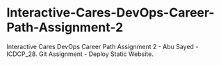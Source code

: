 # Interactive-Cares-DevOps-Career-Path-Assignment-2
Interactive Cares DevOps Career Path Assignment 2 - Abu Sayed - ICDCP_28. Git Assignment - Deploy Static Website.
